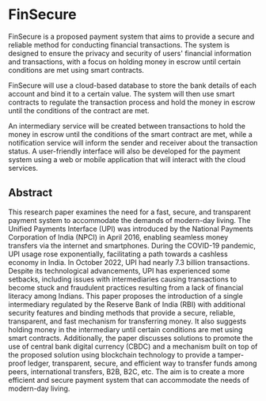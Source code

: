 # FinSecure

FinSecure is a proposed payment system that aims to provide a secure and reliable method for conducting financial transactions. The system is designed to ensure the privacy and security of users' financial information and transactions, with a focus on holding money in escrow until certain conditions are met using smart contracts.

FinSecure will use a cloud-based database to store the bank details of each account and bind it to a certain value. The system will then use smart contracts to regulate the transaction process and hold the money in escrow until the conditions of the contract are met.

An intermediary service will be created between transactions to hold the money in escrow until the conditions of the smart contract are met, while a notification service will inform the sender and receiver about the transaction status. A user-friendly interface will also be developed for the payment system using a web or mobile application that will interact with the cloud services.


## Abstract

This research paper examines the need for a fast, secure, and transparent payment system to accommodate the demands of modern-day living. The Unified Payments Interface (UPI) was introduced by the National Payments Corporation of India (NPCI) in April 2016, enabling seamless money transfers via the internet and smartphones. During the COVID-19 pandemic, UPI usage rose exponentially, facilitating a path towards a cashless economy in India. In October 2022, UPI had nearly 7.3 billion transactions. Despite its technological advancements, UPI has experienced some setbacks, including issues with intermediaries causing transactions to become stuck and fraudulent practices resulting from a lack of financial literacy among Indians. This paper proposes the introduction of a single intermediary regulated by the Reserve Bank of India (RBI) with additional security features and binding methods that provide a secure, reliable, transparent, and fast mechanism for transferring money. It also suggests holding money in the intermediary until certain conditions are met using smart contracts. Additionally, the paper discusses solutions to promote the use of central bank digital currency (CBDC) and a mechanism built on top of the proposed solution using blockchain technology to provide a tamper-proof ledger, transparent, secure, and efficient way to transfer funds among peers, international transfers, B2B, B2C, etc. The aim is to create a more efficient and secure payment system that can accommodate the needs of modern-day living.

